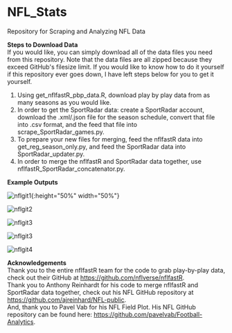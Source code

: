 # NFL_Stats
Repository for Scraping and Analyzing NFL Data

**Steps to Download Data** \
If you would like, you can simply download all of the data files you need from this repository. Note that the data files are all zipped because they exceed GitHub's filesize limit. If you would like to know how to do it yourself if this repository ever goes down, I have left steps below for you to get it yourself.

1. Using get_nflfastR_pbp_data.R, download play by play data from as many seasons as you would like.
2. In order to get the SportRadar data: create a SportRadar account, download the .xml/.json file for the season schedule, convert that file into .csv format, and the feed that file into scrape_SportRadar_games.py.
3. To prepare your new files for merging, feed the nflfastR data into get_reg_season_only.py, and feed the SportRadar data into SportRadar_updater.py.
4. In order to merge the nflfastR and SportRadar data together, use nflfastR_SportRadar_concatenator.py.

**Example Outputs**

![nflgit1](https://user-images.githubusercontent.com/57878447/144541296-60678b6c-f01f-4bb1-a2dd-7d11a942d1a9.png){:height="50%" width="50%"}

![nflgit2](https://user-images.githubusercontent.com/57878447/144541389-f892214a-cb72-434b-a4bc-53dbe2a83e36.png)

![nflgit3](https://user-images.githubusercontent.com/57878447/144541663-cd8c6139-0b30-4504-8697-868d6329301d.png)

![nflgit3](https://user-images.githubusercontent.com/57878447/144541754-4e9656af-db47-4d4e-ac3c-d7aa3a9c4da6.png)

![nflgit4](https://user-images.githubusercontent.com/57878447/144541900-d92356ca-2603-449e-b8c2-b4aacc678c21.png)


**Acknowledgements** \
Thank you to the entire nflfastR team for the code to grab play-by-play data, check out their GitHub at https://github.com/nflverse/nflfastR. \
Thank you to Anthony Reinhardt for his code to merge nflfastR and SportRadar data together, check out his NFL GitHub repository at https://github.com/ajreinhard/NFL-public. \
And, thank you to Pavel Vab for his NFL Field Plot. His NFL GitHub repository can be found here: https://github.com/pavelvab/Football-Analytics.
